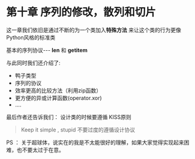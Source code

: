 # 第十章 序列的修改，散列和切片

这一章我们依旧是通过不断的为一个类加入**特殊方法**
来让这个类的行为更像Python风格的标准类

基本的序列协议--- __len__ 和 __getitem__

与此同时我们还介绍了:

* 鸭子类型
* 序列的协议
* 效率更高的比较方法（利用zip函数）
* 更方便的异或计算函数(operator.xor)
* ....

最后作者还告诉我们：
设计类的时候要遵循 KISS原则
> Keep it simple , stupid 不要过度的遵循设计协议

PS ： 关于超球体，说实在的我是不太能很好的理解，如果大家觉得实现起来困难，也不要太过于在意。